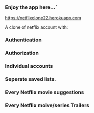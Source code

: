 ### Enjoy the app here...`

https://netflixclone22.herokuapp.com

A clone of netflix account with:

### Authentication
### Authorization
### Individual accounts
### Seperate saved lists.
### Every Netflix movie suggestions
### Every Netflix moive/series Trailers


